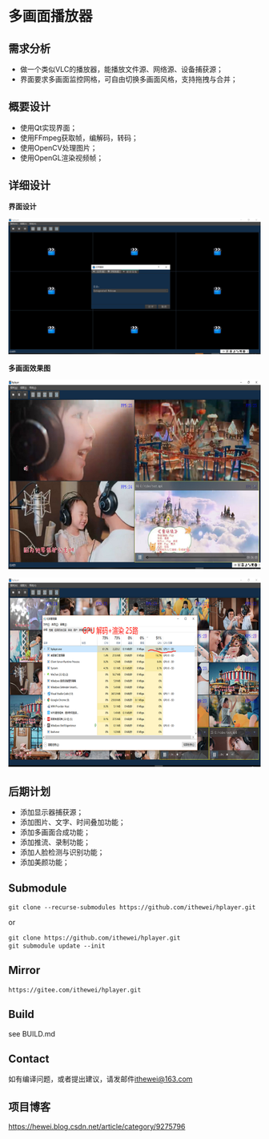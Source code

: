 # 多画面播放器

## 需求分析

- 做一个类似VLC的播放器，能播放文件源、网络源、设备捕获源；
- 界面要求多画面监控网格，可自由切换多画面风格，支持拖拽与合并；

## 概要设计

- 使用Qt实现界面；
- 使用FFmpeg获取帧，编解码，转码；
- 使用OpenCV处理图片；
- 使用OpenGL渲染视频帧；

## 详细设计

**界面设计**

![](hplayer.png)

**多画面效果图**

![](hplayer4.png)

![](hplayer25.png)

## 后期计划

- 添加显示器捕获源；
- 添加图片、文字、时间叠加功能；
- 添加多画面合成功能；
- 添加推流、录制功能；
- 添加人脸检测与识别功能；
- 添加美颜功能；

## Submodule
```
git clone --recurse-submodules https://github.com/ithewei/hplayer.git
```
or
```
git clone https://github.com/ithewei/hplayer.git
git submodule update --init
```

## Mirror
```
https://gitee.com/ithewei/hplayer.git
```

## Build

see BUILD.md

## Contact

如有编译问题，或者提出建议，请发邮件<ithewei@163.com>

## 项目博客

https://hewei.blog.csdn.net/article/category/9275796
